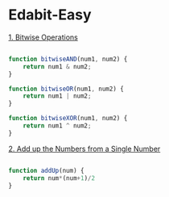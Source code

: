 # Edabit-Easy

[1. Bitwise Operations](https://edabit.com/challenge/vvuAkYEAArrZvmp6X)

```js 

function bitwiseAND(num1, num2) {
    return num1 & num2;
}

function bitwiseOR(num1, num2) {
    return num1 | num2;
}

function bitwiseXOR(num1, num2) {
    return num1 ^ num2;
}

```

[2. Add up the Numbers from a Single Number](https://edabit.com/challenge/4gzDuDkompAqujpRi)

```js

function addUp(num) {
	return num*(num+1)/2
}

```